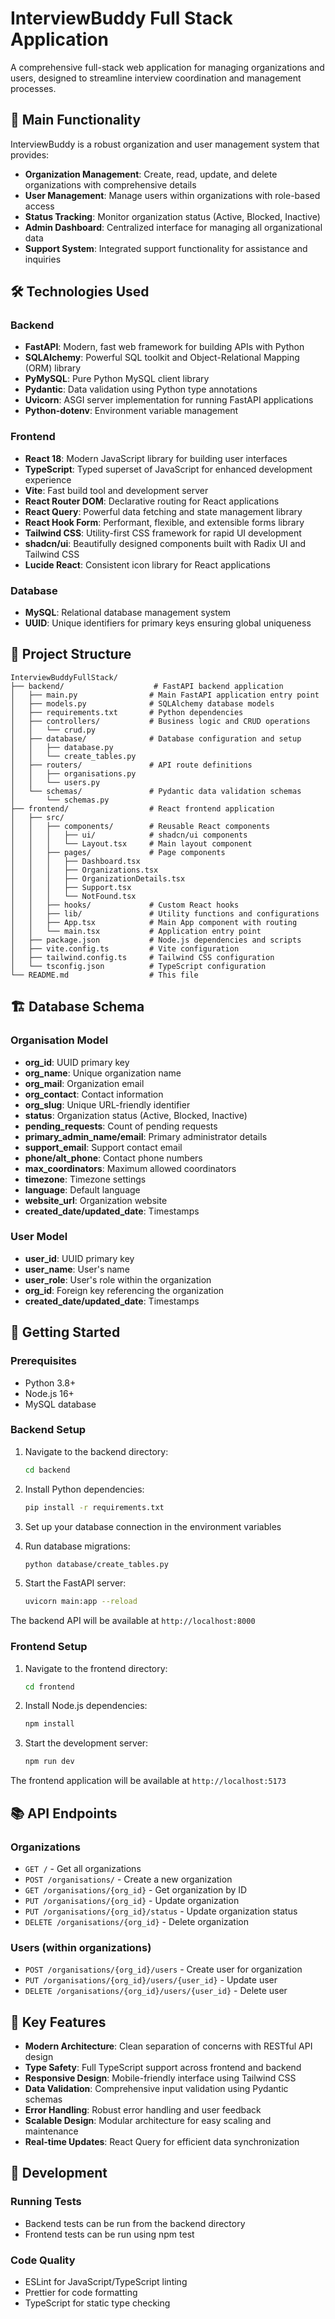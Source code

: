 # InterviewBuddy Full Stack Application

A comprehensive full-stack web application for managing organizations and users, designed to streamline interview coordination and management processes.

## 🚀 Main Functionality

InterviewBuddy is a robust organization and user management system that provides:

- **Organization Management**: Create, read, update, and delete organizations with comprehensive details
- **User Management**: Manage users within organizations with role-based access
- **Status Tracking**: Monitor organization status (Active, Blocked, Inactive)
- **Admin Dashboard**: Centralized interface for managing all organizational data
- **Support System**: Integrated support functionality for assistance and inquiries

## 🛠️ Technologies Used

### Backend
- **FastAPI**: Modern, fast web framework for building APIs with Python
- **SQLAlchemy**: Powerful SQL toolkit and Object-Relational Mapping (ORM) library
- **PyMySQL**: Pure Python MySQL client library
- **Pydantic**: Data validation using Python type annotations
- **Uvicorn**: ASGI server implementation for running FastAPI applications
- **Python-dotenv**: Environment variable management

### Frontend
- **React 18**: Modern JavaScript library for building user interfaces
- **TypeScript**: Typed superset of JavaScript for enhanced development experience
- **Vite**: Fast build tool and development server
- **React Router DOM**: Declarative routing for React applications
- **React Query**: Powerful data fetching and state management library
- **React Hook Form**: Performant, flexible, and extensible forms library
- **Tailwind CSS**: Utility-first CSS framework for rapid UI development
- **shadcn/ui**: Beautifully designed components built with Radix UI and Tailwind CSS
- **Lucide React**: Consistent icon library for React applications

### Database
- **MySQL**: Relational database management system
- **UUID**: Unique identifiers for primary keys ensuring global uniqueness

## 📁 Project Structure

```
InterviewBuddyFullStack/
├── backend/                    # FastAPI backend application
│   ├── main.py                # Main FastAPI application entry point
│   ├── models.py              # SQLAlchemy database models
│   ├── requirements.txt       # Python dependencies
│   ├── controllers/           # Business logic and CRUD operations
│   │   └── crud.py
│   ├── database/              # Database configuration and setup
│   │   ├── database.py
│   │   └── create_tables.py
│   ├── routers/               # API route definitions
│   │   ├── organisations.py
│   │   └── users.py
│   └── schemas/               # Pydantic data validation schemas
│       └── schemas.py
├── frontend/                  # React frontend application
│   ├── src/
│   │   ├── components/        # Reusable React components
│   │   │   ├── ui/            # shadcn/ui components
│   │   │   └── Layout.tsx     # Main layout component
│   │   ├── pages/             # Page components
│   │   │   ├── Dashboard.tsx
│   │   │   ├── Organizations.tsx
│   │   │   ├── OrganizationDetails.tsx
│   │   │   ├── Support.tsx
│   │   │   └── NotFound.tsx
│   │   ├── hooks/             # Custom React hooks
│   │   ├── lib/               # Utility functions and configurations
│   │   ├── App.tsx            # Main App component with routing
│   │   └── main.tsx           # Application entry point
│   ├── package.json           # Node.js dependencies and scripts
│   ├── vite.config.ts         # Vite configuration
│   ├── tailwind.config.ts     # Tailwind CSS configuration
│   └── tsconfig.json          # TypeScript configuration
└── README.md                  # This file
```

## 🏗️ Database Schema

### Organisation Model
- **org_id**: UUID primary key
- **org_name**: Unique organization name
- **org_mail**: Organization email
- **org_contact**: Contact information
- **org_slug**: Unique URL-friendly identifier
- **status**: Organization status (Active, Blocked, Inactive)
- **pending_requests**: Count of pending requests
- **primary_admin_name/email**: Primary administrator details
- **support_email**: Support contact email
- **phone/alt_phone**: Contact phone numbers
- **max_coordinators**: Maximum allowed coordinators
- **timezone**: Timezone settings
- **language**: Default language
- **website_url**: Organization website
- **created_date/updated_date**: Timestamps

### User Model
- **user_id**: UUID primary key
- **user_name**: User's name
- **user_role**: User's role within the organization
- **org_id**: Foreign key referencing the organization
- **created_date/updated_date**: Timestamps

## 🚀 Getting Started

### Prerequisites
- Python 3.8+
- Node.js 16+
- MySQL database

### Backend Setup
1. Navigate to the backend directory:
   ```bash
   cd backend
   ```

2. Install Python dependencies:
   ```bash
   pip install -r requirements.txt
   ```

3. Set up your database connection in the environment variables

4. Run database migrations:
   ```bash
   python database/create_tables.py
   ```

5. Start the FastAPI server:
   ```bash
   uvicorn main:app --reload
   ```

The backend API will be available at `http://localhost:8000`

### Frontend Setup
1. Navigate to the frontend directory:
   ```bash
   cd frontend
   ```

2. Install Node.js dependencies:
   ```bash
   npm install
   ```

3. Start the development server:
   ```bash
   npm run dev
   ```

The frontend application will be available at `http://localhost:5173`

## 📚 API Endpoints

### Organizations
- `GET /` - Get all organizations
- `POST /organisations/` - Create a new organization
- `GET /organisations/{org_id}` - Get organization by ID
- `PUT /organisations/{org_id}` - Update organization
- `PUT /organisations/{org_id}/status` - Update organization status
- `DELETE /organisations/{org_id}` - Delete organization

### Users (within organizations)
- `POST /organisations/{org_id}/users` - Create user for organization
- `PUT /organisations/{org_id}/users/{user_id}` - Update user
- `DELETE /organisations/{org_id}/users/{user_id}` - Delete user

## 🎯 Key Features

- **Modern Architecture**: Clean separation of concerns with RESTful API design
- **Type Safety**: Full TypeScript support across frontend and backend
- **Responsive Design**: Mobile-friendly interface using Tailwind CSS
- **Data Validation**: Comprehensive input validation using Pydantic schemas
- **Error Handling**: Robust error handling and user feedback
- **Scalable Design**: Modular architecture for easy scaling and maintenance
- **Real-time Updates**: React Query for efficient data synchronization

## 🔧 Development

### Running Tests
- Backend tests can be run from the backend directory
- Frontend tests can be run using npm test

### Code Quality
- ESLint for JavaScript/TypeScript linting
- Prettier for code formatting
- TypeScript for static type checking
